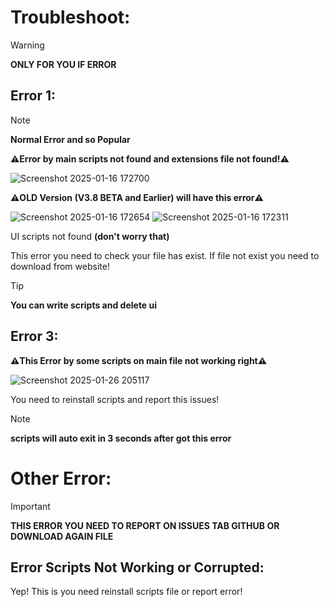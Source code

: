 # Troubleshoot:

>[!WARNING]
**ONLY FOR YOU IF ERROR**

## Error 1:

>[!NOTE]
**Normal Error and so Popular**

**⚠️Error by main scripts not found and extensions file not found!⚠️**

![Screenshot 2025-01-16 172700](https://github.com/user-attachments/assets/bf18ef64-c634-47a3-97d5-a3ce4b7a18fe) 

**⚠️OLD Version (V3.8 BETA and Earlier) will have this error⚠️**

![Screenshot 2025-01-16 172654](https://github.com/user-attachments/assets/c12483d9-70dc-4523-a68d-d4300542074c) ![Screenshot 2025-01-16 172311](https://github.com/user-attachments/assets/241701c1-156c-4e4f-af68-302c6f9a1d7e)

UI scripts not found **(don't worry that)**

This error you need to check your file has exist. If file not exist you need to download from website!

>[!TIP]
**You can write scripts and delete ui**

## Error 3:

**⚠️This Error by some scripts on main file not working right⚠️**

![Screenshot 2025-01-26 205117](https://github.com/user-attachments/assets/20a8ee35-8843-46c9-8d15-22b12fb2ff65)

You need to reinstall scripts and report this issues!

>[!NOTE]
**scripts will auto exit in 3 seconds after got this error**

# Other Error:

>[!IMPORTANT]
**THIS ERROR YOU NEED TO REPORT ON ISSUES TAB GITHUB OR DOWNLOAD AGAIN FILE**

## Error Scripts Not Working or Corrupted:

Yep! This is you need reinstall scripts file or report error!
